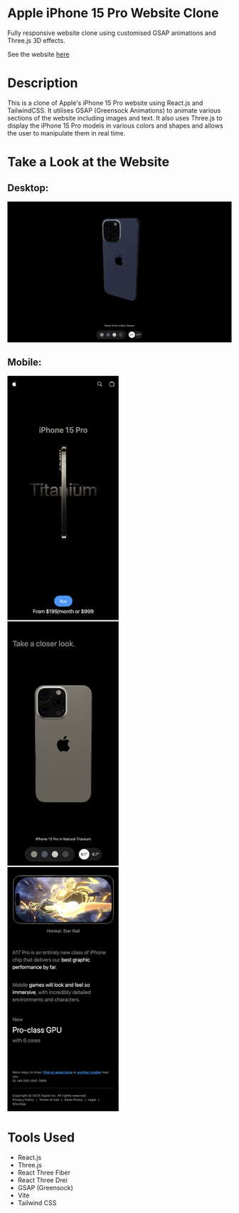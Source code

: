 # Apple iPhone 15 Pro Website Clone

Fully responsive website clone using customised GSAP animations and Three.js 3D effects. 

See the website [here](https://bright-gelato-d9b778.netlify.app)

# Description
This is a clone of Apple's iPhone 15 Pro website using React.js and TailwindCSS. It utilises GSAP (Greensock Animations) to animate various sections of the website including images and text. It also uses Three.js to display the iPhone 15 Pro models in various colors and shapes and allows the user to manipulate them in real time.

# Take a Look at the Website

## Desktop:

<kbd>
<img src="readme-images/desktop-image.png" />
</kbd>

## Mobile:

<kbd>
<img src="readme-images/mobile-image1.png" width="250"/>
</kbd>

<kbd>
<img src="readme-images/mobile-image2.png" width="250"/>
</kbd>

<kbd>
<img src="readme-images/mobile-image3.png" width="250"/>
</kbd>


# Tools Used
* React.js
* Three.js
* React Three Fiber
* React Three Drei
* GSAP (Greensock)
* Vite
* Tailwind CSS
